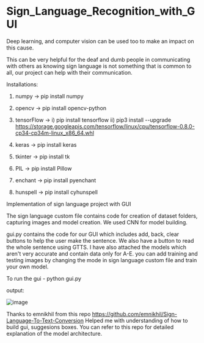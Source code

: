 # Sign_Language_Recognition_with_GUI

Deep learning, and computer vision can be used too to make an impact on this cause.

This can be very helpful for the deaf and dumb people in communicating with others as knowing sign language is not something that is common to all, our project can help with their communication.

Installations:

1. numpy -> pip install numpy

2. opencv -> pip install opencv-python

3. tensorFlow -> i) pip install tensorflow 
                 ii) pip3 install --upgrade https://storage.googleapis.com/tensorflow/linux/cpu/tensorflow-0.8.0-cp34-cp34m-linux_x86_64.whl

4. keras -> pip install keras

5. tkinter -> pip install tk

6. PIL -> pip install Pillow

7. enchant -> pip install pyenchant 

8. hunspell -> pip install cyhunspell

Implementation of sign language project with GUI

The sign language  custom file contains code for creation of dataset folders, capturing images and model creation. We used CNN for model building.

gui.py contains the code for our GUI which includes add, back, clear buttons to help the user make the sentence. We also have a button to read the whole sentence using GTTS. I have also attached the models which aren't very accurate and contain data only for A-E. you can add training and testing images by changing the mode in sign language custom file and train your own model.

To run the gui - python gui.py

output:

![image](https://user-images.githubusercontent.com/88571564/167299918-06f088c6-b989-41fa-bcf7-7e7deabb5fcf.png)
   
   
   
   
   
   
   
Thanks to emnikhil from this repo 
https://github.com/emnikhil/Sign-Language-To-Text-Conversion
Helped me with understanding of how to build gui, suggesions boxes. You can refer to this repo for detailed explanation of the model architecture.



